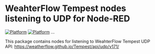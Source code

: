 # WeahterFlow Tempest nodes listening to UDP for Node-RED

[![Platform](https://img.shields.io/badge/platform-Node--RED-red)](https://nodered.org)
[![Platform](https://img.shields.io/badge/license-MIT-green)](https://github.com/CrunkA3/node-red-weatherflow-udp/blob/master/LICENSE)
...

This package contains nodes for listening to WeahterFlow Tempest UDP API:
<https://weatherflow.github.io/Tempest/api/udp/v171/>
